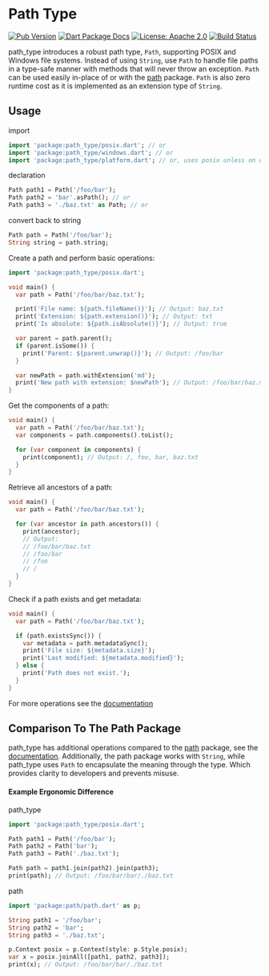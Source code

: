 # Path Type
[![Pub Version](https://img.shields.io/pub/v/path_type.svg)](https://pub.dev/packages/path_type)
[![Dart Package Docs](https://img.shields.io/badge/documentation-pub.dev-blue.svg)](https://pub.dev/documentation/path_type/latest/)
[![License: Apache 2.0](https://img.shields.io/github/license/mcmah309/path_type)](https://opensource.org/license/apache-2-0)
[![Build Status](https://github.com/mcmah309/path_type/actions/workflows/ci.yml/badge.svg)](https://github.com/mcmah309/path_type/actions)

path_type introduces a robust path type, `Path`, supporting POSIX and Windows file systems. Instead of using `String`, use `Path` to handle file paths in a type-safe manner with methods that will never throw an exception. `Path` can be used easily in-place of or with the [path](https://pub.dev/packages/path) package. `Path` is also zero runtime cost as it is implemented as an extension type of `String`.

## Usage
import
```dart
import 'package:path_type/posix.dart'; // or
import 'package:path_type/windows.dart'; // or
import 'package:path_type/platform.dart'; // or, uses posix unless on windows
```
declaration
```dart
Path path1 = Path('/foo/bar');
Path path2 = 'bar'.asPath(); // or
Path path3 = './baz.txt' as Path; // or
```
convert back to string
```dart
Path path = Path('/foo/bar');
String string = path.string;
```


Create a path and perform basic operations:

```dart
import 'package:path_type/posix.dart';

void main() {
  var path = Path('/foo/bar/baz.txt');

  print('File name: ${path.fileName()}'); // Output: baz.txt
  print('Extension: ${path.extension()}'); // Output: txt
  print('Is absolute: ${path.isAbsolute()}'); // Output: true

  var parent = path.parent();
  if (parent.isSome()) {
    print('Parent: ${parent.unwrap()}'); // Output: /foo/bar
  }

  var newPath = path.withExtension('md');
  print('New path with extension: $newPath'); // Output: /foo/bar/baz.md
}
```

Get the components of a path:
```dart
void main() {
  var path = Path('/foo/bar/baz.txt');
  var components = path.components().toList();

  for (var component in components) {
    print(component); // Output: /, foo, bar, baz.txt
  }
}
```

Retrieve all ancestors of a path:
```dart
void main() {
  var path = Path('/foo/bar/baz.txt');

  for (var ancestor in path.ancestors()) {
    print(ancestor);
    // Output:
    // /foo/bar/baz.txt
    // /foo/bar
    // /foo
    // /
  }
}
```
Check if a path exists and get metadata:

```dart
void main() {
  var path = Path('/foo/bar/baz.txt');

  if (path.existsSync()) {
    var metadata = path.metadataSync();
    print('File size: ${metadata.size}');
    print('Last modified: ${metadata.modified}');
  } else {
    print('Path does not exist.');
  }
}
```

For more operations see the [documentation](https://pub.dev/documentation/path_type/latest/posix/Path-extension-type.html)

## Comparison To The Path Package

path_type has additional operations compared to the [path](https://pub.dev/packages/path) package, see the [documentation](https://pub.dev/documentation/path_type/latest/posix/Path-extension-type.html). Additionally, the path package works with `String`, 
while path_type uses `Path` to encapsulate the meaning through the type.
Which provides clarity to developers and prevents misuse.

#### Example Ergonomic Difference

path_type
```dart
import 'package:path_type/posix.dart';

Path path1 = Path('/foo/bar');
Path path2 = Path('bar');
Path path3 = Path('./baz.txt');

Path path = path1.join(path2).join(path3);
print(path); // Output: /foo/bar/bar/./baz.txt
```

path
```dart
import 'package:path/path.dart' as p;

String path1 = '/foo/bar';
String path2 = 'bar';
String path3 = './baz.txt';

p.Context posix = p.Context(style: p.Style.posix);
var x = posix.joinAll([path1, path2, path3]);
print(x); // Output: /foo/bar/bar/./baz.txt
```